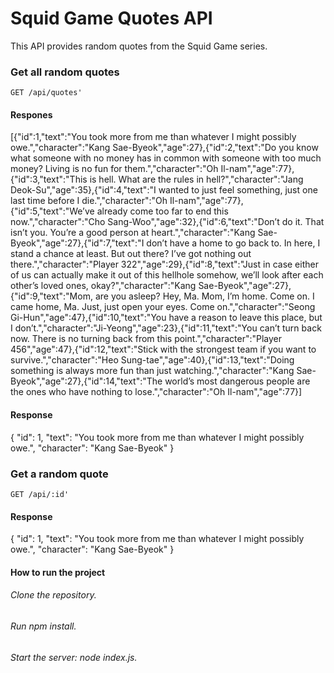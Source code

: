 # Squid Game Quotes API
This API provides random quotes from the Squid Game series.

### Get all random quotes
`GET /api/quotes'`

#### Respones
[{"id":1,"text":"You took more from me than whatever I might possibly owe.","character":"Kang Sae-Byeok","age":27},{"id":2,"text":"Do you know what someone with no money has in common with someone with too much money? Living is no fun for them.","character":"Oh Il-nam","age":77},{"id":3,"text":"This is hell. What are the rules in hell?","character":"Jang Deok-Su","age":35},{"id":4,"text":"I wanted to just feel something, just one last time before I die.","character":"Oh Il-nam","age":77},{"id":5,"text":"We’ve already come too far to end this now.","character":"Cho Sang-Woo","age":32},{"id":6,"text":"Don’t do it. That isn’t you. You’re a good person at heart.","character":"Kang Sae-Byeok","age":27},{"id":7,"text":"I don’t have a home to go back to. In here, I stand a chance at least. But out there? I’ve got nothing out there.","character":"Player 322","age":29},{"id":8,"text":"Just in case either of us can actually make it out of this hellhole somehow, we’ll look after each other’s loved ones, okay?","character":"Kang Sae-Byeok","age":27},{"id":9,"text":"Mom, are you asleep? Hey, Ma. Mom, I’m home. Come on. I came home, Ma. Just, just open your eyes. Come on.","character":"Seong Gi-Hun","age":47},{"id":10,"text":"You have a reason to leave this place, but I don’t.","character":"Ji-Yeong","age":23},{"id":11,"text":"You can’t turn back now. There is no turning back from this point.","character":"Player 456","age":47},{"id":12,"text":"Stick with the strongest team if you want to survive.","character":"Heo Sung-tae","age":40},{"id":13,"text":"Doing something is always more fun than just watching.","character":"Kang Sae-Byeok","age":27},{"id":14,"text":"The world’s most dangerous people are the ones who have nothing to lose.","character":"Oh Il-nam","age":77}]

#### Response
{
  "id": 1,
  "text": "You took more from me than whatever I might possibly owe.",
  "character": "Kang Sae-Byeok"
}

### Get a random quote
`GET /api/:id'`

#### Response
{
  "id": 1,
  "text": "You took more from me than whatever I might possibly owe.",
  "character": "Kang Sae-Byeok"
}
#### How to run the project
###### Clone the repository.
###### Run npm install.
###### Start the server: node index.js.
